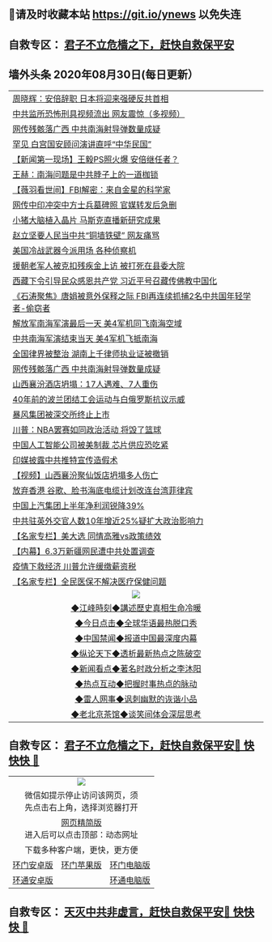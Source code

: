 ## 📩请及时收藏本站 https://git.io/ynews 以免失连</a>
## 自救专区： [君子不立危樯之下，赶快自救保平安 ](https://github.com/pwgy/td/blob/master/README.md)

## 墙外头条 2020年08月30日(每日更新）</a>

 <table>

<tr><td colspan="2" align="left"><a href="https://aaaaaaaa.xvhtf.cyou/?name=c1217946&key=krgexxuardvhjliu&from=gy2">周晓辉：安倍辞职 日本将迎来强硬反共首相</a></td></tr>
<tr><td colspan="2" align="left"><a href="https://aaaaaaaa.xvhtf.cyou/?name=c1217943&key=krgexxuardvhjliu&from=gy2">中共监所恐怖刑具视频流出 网友震惊（多视频）</a></td></tr>
<tr><td colspan="2" align="left"><a href="https://aaaaaaaa.xvhtf.cyou/?name=c1217936&key=krgexxuardvhjliu&from=gy2">网传残骸落广西 中共南海射导弹数量成疑</a></td></tr>
<tr><td colspan="2" align="left"><a href="https://aaaaaaaa.xvhtf.cyou/?name=c1217935&key=krgexxuardvhjliu&from=gy2">罕见 白宫国安顾问演讲直呼“中华民国”</a></td></tr>
<tr><td colspan="2" align="left"><a href="https://aaaaaaaa.xvhtf.cyou/?name=c1217942&key=krgexxuardvhjliu&from=gy2">【新闻第一现场】王毅PS照火爆 安倍继任者？</a></td></tr>
<tr><td colspan="2" align="left"><a href="https://aaaaaaaa.xvhtf.cyou/?name=c1217825&key=krgexxuardvhjliu&from=gy2">王赫：南海问题是中共脖子上的一道枷锁</a></td></tr>
<tr><td colspan="2" align="left"><a href="https://aaaaaaaa.xvhtf.cyou/?name=c1217945&key=krgexxuardvhjliu&from=gy2">【薇羽看世间】FBI解密：来自金星的科学家</a></td></tr>
<tr><td colspan="2" align="left"><a href="https://aaaaaaaa.xvhtf.cyou/?name=c1217913&key=krgexxuardvhjliu&from=gy2">网传中印冲突中方士兵墓碑照 官媒转发后急删</a></td></tr>
<tr><td colspan="2" align="left"><a href="https://aaaaaaaa.xvhtf.cyou/?name=c1217940&key=krgexxuardvhjliu&from=gy2">小猪大脑植入晶片 马斯克直播新研究成果</a></td></tr>
<tr><td colspan="2" align="left"><a href="https://aaaaaaaa.xvhtf.cyou/?name=c1217950&key=krgexxuardvhjliu&from=gy2">赵立坚要人民当中共“铜墙铁壁” 网友痛骂</a></td></tr>
<tr><td colspan="2" align="left"><a href="https://aaaaaaaa.xvhtf.cyou/?name=c1217914&key=krgexxuardvhjliu&from=gy2">美国冷战武器今派用场 各种侦察机</a></td></tr>
<tr><td colspan="2" align="left"><a href="https://aaaaaaaa.xvhtf.cyou/?name=c1217934&key=krgexxuardvhjliu&from=gy2">援朝老军人被克扣残疾金上访 被打死在县委大院</a></td></tr>
<tr><td colspan="2" align="left"><a href="https://aaaaaaaa.xvhtf.cyou/?name=c1217921&key=krgexxuardvhjliu&from=gy2">西藏下令引导民众感恩共产党 习近平号召藏传佛教中国化</a></td></tr>
<tr><td colspan="2" align="left"><a href="https://aaaaaaaa.xvhtf.cyou/?name=c1217926&key=krgexxuardvhjliu&from=gy2">《石涛聚焦》唐娟被意外保释之际 FBI再连续抓捕2名中共国年轻学者-偷窃者</a></td></tr>
<tr><td colspan="2" align="left"><a href="https://aaaaaaaa.xvhtf.cyou/?name=c1217923&key=krgexxuardvhjliu&from=gy2">解放军南海军演最后一天 美4军机同飞南海空域</a></td></tr>
<tr><td colspan="2" align="left"><a href="https://aaaaaaaa.xvhtf.cyou/?name=c1217924&key=krgexxuardvhjliu&from=gy2">中共南海军演结束当天 美4军机飞抵南海</a></td></tr>
<tr><td colspan="2" align="left"><a href="https://aaaaaaaa.xvhtf.cyou/?name=c1217948&key=krgexxuardvhjliu&from=gy2">全国律界被整治 湖南上千律师执业证被撤销</a></td></tr>
<tr><td colspan="2" align="left"><a href="https://aaaaaaaa.xvhtf.cyou/?name=c1217933&key=krgexxuardvhjliu&from=gy2">网传残骸落广西 中共南海射导弹数量成疑</a></td></tr>
<tr><td colspan="2" align="left"><a href="https://aaaaaaaa.xvhtf.cyou/?name=c1217922&key=krgexxuardvhjliu&from=gy2">山西襄汾酒店坍塌：17人遇难、7人重伤</a></td></tr>
<tr><td colspan="2" align="left"><a href="https://aaaaaaaa.xvhtf.cyou/?name=c1217931&key=krgexxuardvhjliu&from=gy2">40年前的波兰团结工会运动与白俄罗斯抗议示威</a></td></tr>
<tr><td colspan="2" align="left"><a href="https://aaaaaaaa.xvhtf.cyou/?name=c1217939&key=krgexxuardvhjliu&from=gy2">暴风集团被深交所终止上市</a></td></tr>
<tr><td colspan="2" align="left"><a href="https://aaaaaaaa.xvhtf.cyou/?name=c1217929&key=krgexxuardvhjliu&from=gy2">川普：NBA罢赛如同政治活动 将毁了篮球</a></td></tr>
<tr><td colspan="2" align="left"><a href="https://aaaaaaaa.xvhtf.cyou/?name=c1217938&key=krgexxuardvhjliu&from=gy2">中国人工智能公司被美制裁 芯片供应恐吃紧</a></td></tr>
<tr><td colspan="2" align="left"><a href="https://aaaaaaaa.xvhtf.cyou/?name=c1217949&key=krgexxuardvhjliu&from=gy2">印媒披露中共推特宣传造假术</a></td></tr>
<tr><td colspan="2" align="left"><a href="https://aaaaaaaa.xvhtf.cyou/?name=c1217912&key=krgexxuardvhjliu&from=gy2">【视频】山西襄汾聚仙饭店坍塌多人伤亡</a></td></tr>
<tr><td colspan="2" align="left"><a href="https://aaaaaaaa.xvhtf.cyou/?name=c1217928&key=krgexxuardvhjliu&from=gy2">放弃香港 谷歌、脸书海底电缆计划改连台湾菲律宾</a></td></tr>
<tr><td colspan="2" align="left"><a href="https://aaaaaaaa.xvhtf.cyou/?name=c1217951&key=krgexxuardvhjliu&from=gy2">中国上汽集团上半年净利润锐降39%</a></td></tr>
<tr><td colspan="2" align="left"><a href="https://aaaaaaaa.xvhtf.cyou/?name=c1217930&key=krgexxuardvhjliu&from=gy2">中共驻英外交官人数10年增近25%疑扩大政治影响力</a></td></tr>
<tr><td colspan="2" align="left"><a href="https://aaaaaaaa.xvhtf.cyou/?name=c1217925&key=krgexxuardvhjliu&from=gy2">【名家专栏】美大选 同情高雅vs政策绩效</a></td></tr>
<tr><td colspan="2" align="left"><a href="https://aaaaaaaa.xvhtf.cyou/?name=c1217947&key=krgexxuardvhjliu&from=gy2">【内幕】6.3万新疆网民遭中共处置调查</a></td></tr>
<tr><td colspan="2" align="left"><a href="https://aaaaaaaa.xvhtf.cyou/?name=c1217927&key=krgexxuardvhjliu&from=gy2">疫情下救经济 川普允许缓缴薪资税</a></td></tr>
<tr><td colspan="2" align="left"><a href="https://aaaaaaaa.xvhtf.cyou/?name=c1217944&key=krgexxuardvhjliu&from=gy2">【名家专栏】全民医保不解决医疗保健问题</a></td></tr>

 <tr>
   <td colspan="2" align=center><img src="https://cdn.jsdelivr.net/gh/gyoupiodf/im1/jf-1.jpg"></td>
  </tr>
   <tr>
   <td colspan="2" align=center> 
<a href="https://xdihm.casa/oo.aspx?name=c922850&key=sdxhftoyfkhpuaxy&from=gy2&tag=9877">◆江峰時刻◆講述歷史真相生命冷暖</a><br/>
    </td>
  </tr>
   <tr>
   <td colspan="2" align=center> 
<a href="https://xdihm.casa/oo.aspx?name=c816850&key=sdxhftoyfkhpuaxy&from=gy2&tag=9877">◆今日点击◆全球华语最热脱口秀</a><br/>
    </td>
  </tr>
  <tr>
  <td colspan="2" align=center>
<a href="https://xdihm.casa/oo.aspx?name=c816860&key=sdxhftoyfkhpuaxy&from=gy2&tag=99733110">◆中国禁闻◆报道中国最深度内幕</a><br/>
   </tr>
  <tr>
     <td colspan="2" align=center>
<a href="https://xdihm.casa/oo.aspx?name=c816855&key=sdxhftoyfkhpuaxy&from=gy2&tag=997110">◆纵论天下◆透析最新热点之陈破空</a><br/>
   </tr>
   <tr>
      <td colspan="2" align=center>
<a href="https://xdihm.casa/oo.aspx?name=c838308&key=sdxhftoyfkhpuaxy&from=gy2&tag=9973110">◆新闻看点◆著名时政分析之李沐阳</a><br/>
   </tr>
   <tr>
     <td colspan="2" align=center>
<a href="https://xdihm.casa/oo.aspx?name=c816852&key=sdxhftoyfkhpuaxy&from=gy2&tag=9733110">◆热点互动◆把握时事热点的脉动</a><br/>
   </tr>
   <tr>
      <td colspan="2" align=center>
<a href="https://xdihm.casa/oo.aspx?name=c816694&key=sdxhftoyfkhpuaxy&from=gy2&tag=93310">◆雷人网事◆讽刺幽默的诙谐小品</a><br/>
   </tr>
   <tr>
    <td colspan="2" align=center>
<a href="https://xdihm.casa/oo.aspx?name=c816650&key=sdxhftoyfkhpuaxy&from=gy2&tag=9973110">◆老北京茶馆◆谈笑间体会深层思考</a><br/>
   </tr>
</table>

 ## 自救专区： [君子不立危樯之下，赶快自救保平安🍎 快快快 📩](https://github.com/pwgy/td/blob/master/README.md)
 
<table>
  <tr>
    <td colspan="3" align="center"><img src="https://cdn.jsdelivr.net/gh/opipe/up/oGate65.jpg"/></td>
  </tr>
  <tr>
    <td colspan="3" align="center">微信如提示停止访问该网页，须<br/>先点击右上角，选择浏览器打开</td>
  <tr>
  <tr>
    <td colspan="3" align="center"><a href="https://gitcdn.xyz/cdn/otiny/up/master/show005.htm">网页精简版</a><br/>进入后可以点击顶部：动态网址</td>
  </tr>
  <tr>
    <td colspan="3" align="center">下载多种客户端，更快，更方便</td>
  <tr>
  <tr>
    <td align="center"><a href="https://cdn.jsdelivr.net/gh/opipe/up/oGatea.apk">环门安卓版</a></td>
    <td align="center"><a href="https://x.co/odisk">环门苹果版</a></td>
    <td align="center"><a href="https://cdn.jsdelivr.net/gh/opipe/up/oGate.zip">环门电脑版</a></td>
  </tr>
  <tr>
    <td align="center"><a href="https://cdn.jsdelivr.net/gh/opipe/up/oPipe.apk">环通安卓版</a></td>
    <td align="center"></td>
    <td align="center"><a href="https://raw.githubusercontent.com/opipe/up/master/oPipe.zip">环通电脑版</a></td>
  </tr>
  
</table>


 ## 自救专区： [天灭中共非虚言，赶快自救保平安🍎 快快快 📩](https://github.com/pwgy/td/blob/master/README.md)
